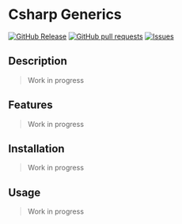 # Csharp Generics
[![GitHub Release](https://img.shields.io/github/release/zjayers/csharp.generics.svg?style=flat)](https://github.com/zjayers/csharp.generics/releases)
[![GitHub pull requests](https://img.shields.io/github/issues-pr/zjayers/csharp.generics.svg?style=flat)](https://github.com/zjayers/csharp.generics/pulls)
[![Issues](https://img.shields.io/github/issues-raw/zjayers/csharp.generics.svg?maxAge=25000)](https://github.com/zjayers/csharp.generics/issues)

## Description

> Work in progress

## Features

> Work in progress

## Installation

> Work in progress

## Usage

> Work in progress
